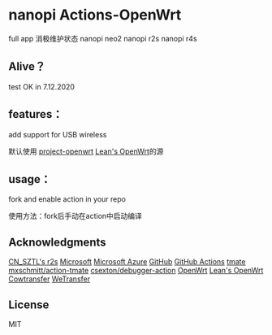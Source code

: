 # nanopi  Actions-OpenWrt
full app 
消极维护状态
nanopi neo2 
nanopi r2s
nanopi r4s
## Alive？
test OK in 7.12.2020  


## features：

add support for USB wireless 

默认使用 [project-openwrt](https://github.com/project-openwrt/openwrt) [Lean's OpenWrt](https://github.com/coolsnowwolf/lede)的源
## usage：
fork and enable action in your repo

使用方法：fork后手动在action中启动编译

## Acknowledgments
[CN_SZTL's r2s](https://github.com/1715173329/nanopi-r2s-openwrt)
[Microsoft](https://www.microsoft.com)  [Microsoft Azure](https://azure.microsoft.com) [GitHub](https://github.com)
[GitHub Actions](https://github.com/features/actions) [tmate](https://github.com/tmate-io/tmate)
[mxschmitt/action-tmate](https://github.com/mxschmitt/action-tmate) [csexton/debugger-action](https://github.com/csexton/debugger-action)
[OpenWrt](https://github.com/openwrt/openwrt) [Lean's OpenWrt](https://github.com/coolsnowwolf/lede)
[Cowtransfer](https://cowtransfer.com)  [WeTransfer](https://wetransfer.com/)

## License
MIT
